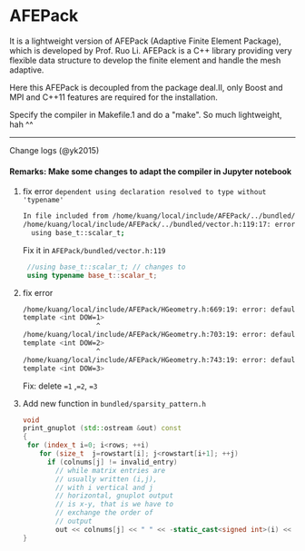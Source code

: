# AFEPack

It is a lightweight version of AFEPack (Adaptive Finite Element Package), 
which is developed by Prof. Ruo Li. AFEPack is a C++ library providing 
very flexible data structure to develop the finite element and handle 
the mesh adaptive. 

Here this AFEPack is decoupled from the package deal.II, only Boost and MPI and
C++11 features are required for the installation. 

Specify the compiler in Makefile.1 and do a "make". So much lightweight, hah ^^



---

Change logs (@yk2015)

#### Remarks: Make some changes to adapt the compiler in Jupyter notebook

1. fix error `dependent using declaration resolved to type without 'typename'`

   ```sh
   In file included from /home/kuang/local/include/AFEPack/../bundled/matrix.h:11:.
   /home/kuang/local/include/AFEPack/../bundled/vector.h:119:17: error: dependent using declaration resolved to type without 'typename'
     using base_t::scalar_t;
   ```

   Fix it in `AFEPack/bundled/vector.h:119`

   ```cpp
    //using base_t::scalar_t; // changes to
    using typename base_t::scalar_t;
   ```

   

2. fix error 

   ```sh
   /home/kuang/local/include/AFEPack/HGeometry.h:669:19: error: default template argument in a class template partial specialization
   template <int DOW=1>
                     ^
   /home/kuang/local/include/AFEPack/HGeometry.h:703:19: error: default template argument in a class template partial specialization
   template <int DOW=2>
                     ^
   /home/kuang/local/include/AFEPack/HGeometry.h:743:19: error: default template argument in a class template partial specialization
   template <int DOW=3>
   ```

   Fix: delete `=1` ,`=2`, `=3`

3. Add new function in `bundled/sparsity_pattern.h`

   ```cpp
   void
   print_gnuplot (std::ostream &out) const
   {
   	for (index_t i=0; i<rows; ++i)
       for (size_t  j=rowstart[i]; j<rowstart[i+1]; ++j)
         if (colnums[j] != invalid_entry)
           // while matrix entries are
           // usually written (i,j),
           // with i vertical and j
           // horizontal, gnuplot output
           // is x-y, that is we have to
           // exchange the order of
           // output
           out << colnums[j] << " " << -static_cast<signed int>(i) << std::endl;
   }
   ```

   



### 
